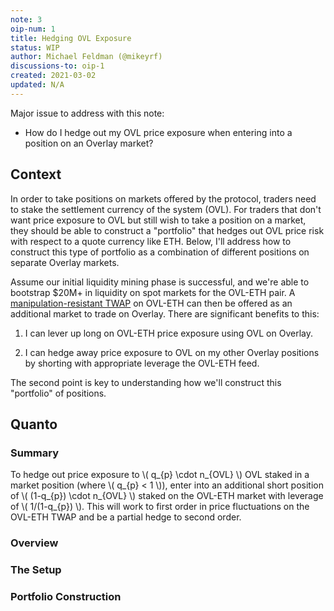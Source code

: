 ```yaml
---
note: 3
oip-num: 1
title: Hedging OVL Exposure
status: WIP
author: Michael Feldman (@mikeyrf)
discussions-to: oip-1
created: 2021-03-02
updated: N/A
---
```


Major issue to address with this note:

- How do I hedge out my OVL price exposure when entering into a position on an Overlay market?


## Context

In order to take positions on markets offered by the protocol, traders need to stake the settlement currency of the system (OVL). For traders that don't want price exposure to OVL but still wish to take a position on a market, they should be able to construct a "portfolio" that hedges out OVL price risk with respect to a quote currency like ETH. Below, I'll address how to construct this type of portfolio as a combination of different positions on separate Overlay markets.

Assume our initial liquidity mining phase is successful, and we're able to bootstrap $20M+ in liquidity on spot markets for the OVL-ETH pair. A [manipulation-resistant TWAP](note-2) on OVL-ETH can then be offered as an additional market to trade on Overlay. There are significant benefits to this:

1. I can lever up long on OVL-ETH price exposure using OVL on Overlay.

2. I can hedge away price exposure to OVL on my other Overlay positions by shorting with appropriate leverage the OVL-ETH feed.

The second point is key to understanding how we'll construct this "portfolio" of positions.


## Quanto

### Summary

To hedge out price exposure to \\( q_{p} \cdot n_{OVL} \\) OVL staked in a market position (where \\( q_{p} < 1 \\)), enter into an additional short position of \\( (1-q_{p}) \cdot n_{OVL} \\) staked on the OVL-ETH market with leverage of \\( 1/(1-q_{p}) \\). This will work to first order in price fluctuations on the OVL-ETH TWAP and be a partial hedge to second order.

### Overview


### The Setup


### Portfolio Construction
